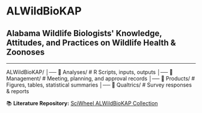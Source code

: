 # ALWildBioKAP 
## **Alabama Wildlife Biologists' Knowledge, Attitudes, and Practices on Wildlife Health & Zoonoses**  
___

ALWildBioKAP/ │── 📂 Analyses/ # R Scripts, inputs, outputs │── 📂 Management/ # Meeting, planning, and approval records │── 📂 Products/ # Figures, tables, statistical summaries │── 📂 Qualtrics/ # Survey responses & reports

📚 **Literature Repository:** [SciWheel ALWildBioKAP Collection](https://sciwheel.com/work/#/items?collection=970339)   

